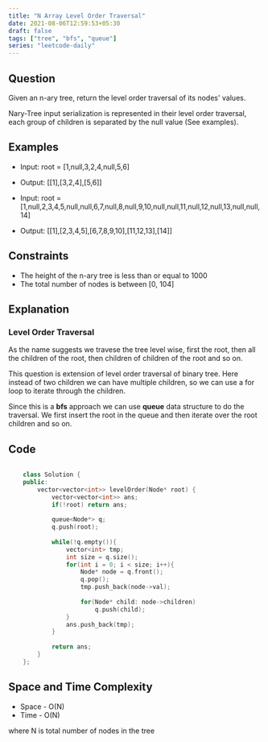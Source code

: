 ```yaml
---
title: "N Array Level Order Traversal"
date: 2021-08-06T12:59:53+05:30
draft: false 
tags: ["tree", "bfs", "queue"]
series: "leetcode-daily" 
---
```


## Question

Given an n-ary tree, return the level order traversal of its nodes' values.

Nary-Tree input serialization is represented in their level order traversal, each group of children is separated by the null value (See examples).

## Examples

* Input: root = [1,null,3,2,4,null,5,6]
* Output: [[1],[3,2,4],[5,6]]

* Input: root = [1,null,2,3,4,5,null,null,6,7,null,8,null,9,10,null,null,11,null,12,null,13,null,null,14]
* Output: [[1],[2,3,4,5],[6,7,8,9,10],[11,12,13],[14]]

## Constraints

* The height of the n-ary tree is less than or equal to 1000
* The total number of nodes is between [0, 104]

## Explanation

### Level Order Traversal
As the name suggests we travese the tree level wise, first the root, then all the children of the root, then children of children of the root and so on.

This question is extension of level order traversal of binary tree. Here instead of two children we can have multiple children, so we can use a for loop to iterate through the children.

Since this is a __bfs__ approach we can use __queue__ data structure to do the traversal. We first insert the root in the queue and then iterate over the root children and so on. 

## Code

```cpp

	class Solution {
	public:
		vector<vector<int>> levelOrder(Node* root) {
			vector<vector<int>> ans;
			if(!root) return ans;
			
			queue<Node*> q;
			q.push(root);
			
			while(!q.empty()){
				vector<int> tmp;
				int size = q.size();
				for(int i = 0; i < size; i++){
					Node* node = q.front();
					q.pop();
					tmp.push_back(node->val);
					
					for(Node* child: node->children)
						q.push(child);
				}
				ans.push_back(tmp);
			}
			
			return ans;
		}
	};

```

## Space and Time Complexity
* Space - O(N)
* Time - O(N)

where N is total number of nodes in the tree